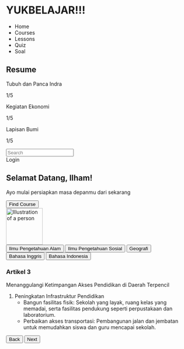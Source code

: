 <html lang="en">
 <head>
  <meta charset="utf-8"/>
  <meta content="width=device-width, initial-scale=1.0" name="viewport"/>
  <title>
   YUKBELAJAR!!!
  </title>
  <script src="https://cdn.tailwindcss.com">
  </script>
  <link href="https://cdnjs.cloudflare.com/ajax/libs/font-awesome/5.15.3/css/all.min.css" rel="stylesheet"/>
 </head>
 <body class="bg-gray-100">
  <div class="flex">
   <!-- Sidebar -->
   <div class="w-1/4 bg-white p-4">
    <h1 class="text-xl font-bold mb-4">
     YUKBELAJAR!!!
    </h1>
    <ul class="space-y-2">
     <li class="text-blue-500">
      Home
     </li>
     <li>
      Courses
     </li>
     <li>
      Lessons
     </li>
     <li>
      Quiz
     </li>
     <li>
      Soal
     </li>
    </ul>
    <div class="mt-8">
     <h2 class="font-bold mb-2">
      Resume
     </h2>
     <div class="space-y-4">
      <div>
       <p>
        Tubuh dan Panca Indra
       </p>
       <div class="w-full bg-gray-200 rounded-full h-2.5">
        <div class="bg-blue-500 h-2.5 rounded-full" style="width: 10%">
        </div>
       </div>
       <p class="text-right text-xs">
        1/5
       </p>
      </div>
      <div>
       <p>
        Kegiatan Ekonomi
       </p>
       <div class="w-full bg-gray-200 rounded-full h-2.5">
        <div class="bg-blue-500 h-2.5 rounded-full" style="width: 10%">
        </div>
       </div>
       <p class="text-right text-xs">
        1/5
       </p>
      </div>
      <div>
       <p>
        Lapisan Bumi
       </p>
       <div class="w-full bg-gray-200 rounded-full h-2.5">
        <div class="bg-blue-500 h-2.5 rounded-full" style="width: 10%">
        </div>
       </div>
       <p class="text-right text-xs">
        1/5
       </p>
      </div>
     </div>
    </div>
   </div>
   <!-- Main Content -->
   <div class="w-3/4 p-4">
    <!-- Header -->
    <div class="flex justify-between items-center mb-4">
     <div class="relative w-1/2">
      <input class="w-full p-2 border border-gray-300 rounded" placeholder="Search" type="text"/>
      <i class="fas fa-search absolute top-3 right-3 text-gray-400">
      </i>
     </div>
     <div class="flex items-center space-x-4">
      <i class="fas fa-bell text-gray-500">
      </i>
      <i class="fas fa-cog text-gray-500">
      </i>
      <div class="flex items-center space-x-2">
       <i class="fas fa-user-circle text-gray-500">
       </i>
       <span>
        Login
       </span>
      </div>
     </div>
    </div>
    <!-- Welcome Section -->
    <div class="bg-gradient-to-r from-teal-400 to-blue-500 p-6 rounded-lg flex justify-between items-center mb-4">
     <div>
      <h2 class="text-white text-2xl font-bold">
       Selamat Datang, Ilham!
      </h2>
      <p class="text-white">
       Ayo mulai persiapkan masa depanmu dari sekarang
      </p>
      <button class="mt-4 bg-blue-600 text-white px-4 py-2 rounded">
       Find Course
      </button>
     </div>
     <img alt="Illustration of a person" class="w-24 h-24 rounded-full" height="100" src="https://storage.googleapis.com/a1aa/image/PJYMlSGO9oafHyxIe0CJKVZA3dUPiVqXXtIM4qUl8HQBIY8TA.jpg" width="100"/>
    </div>
    <!-- Categories -->
    <div class="flex space-x-2 mb-4">
     <button class="bg-gray-200 text-gray-700 px-4 py-2 rounded">
      Ilmu Pengetahuan Alam
     </button>
     <button class="bg-gray-200 text-gray-700 px-4 py-2 rounded">
      Ilmu Pengetahuan Sosial
     </button>
     <button class="bg-gray-200 text-gray-700 px-4 py-2 rounded">
      Geografi
     </button>
     <button class="bg-gray-200 text-gray-700 px-4 py-2 rounded">
      Bahasa Inggris
     </button>
     <button class="bg-gray-200 text-gray-700 px-4 py-2 rounded">
      Bahasa Indonesia
     </button>
    </div>
    <!-- Article Section -->
    <div class="bg-white p-6 rounded-lg shadow">
     <h3 class="text-xl font-bold mb-2">
      Artikel
      <span class="text-blue-500">
       3
      </span>
     </h3>
     <p class="mb-4">
      Menanggulangi Ketimpangan Akses Pendidikan di Daerah Terpencil
     </p>
     <ol class="list-decimal list-inside mb-4">
      <li>
       Peningkatan Infrastruktur Pendidikan
       <ul class="list-disc list-inside ml-4">
        <li>
         Bangun fasilitas fisik: Sekolah yang layak, ruang kelas yang memadai, serta fasilitas pendukung seperti perpustakaan dan laboratorium.
        </li>
        <li>
         Perbaikan akses transportasi: Pembangunan jalan dan jembatan untuk memudahkan siswa dan guru mencapai sekolah.
        </li>
       </ul>
      </li>
     </ol>
     <div class="flex justify-between">
      <button class="bg-blue-600 text-white px-4 py-2 rounded">
       Back
      </button>
      <button class="bg-blue-600 text-white px-4 py-2 rounded">
       Next
      </button>
     </div>
    </div>
   </div>
  </div>
 </body>
</html>
